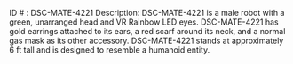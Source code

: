 ID # : DSC-MATE-4221
Description: DSC-MATE-4221 is a male robot with a green, unarranged head and VR Rainbow LED eyes. DSC-MATE-4221 has gold earrings attached to its ears, a red scarf around its neck, and a normal gas mask as its other accessory. DSC-MATE-4221 stands at approximately 6 ft tall and is designed to resemble a humanoid entity.
